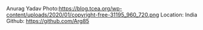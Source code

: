 Anurag Yadav Photo:https://blog.tcea.org/wp-content/uploads/2020/01/copyright-free-31195_960_720.png
Location: India Github: https://github.com/Arg85
